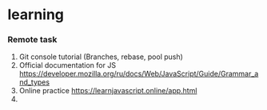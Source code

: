 # learning

### Remote task

1. Git console tutorial (Branches, rebase, pool push)
2. Official documentation for JS https://developer.mozilla.org/ru/docs/Web/JavaScript/Guide/Grammar_and_types
3. Online practice https://learnjavascript.online/app.html
4. 
